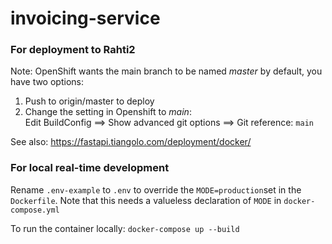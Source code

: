 # invoicing-service

### For deployment to Rahti2

Note: OpenShift wants the main branch to be named *master* by default, you have two options:
1. Push to origin/master to deploy
2. Change the setting in Openshift to *main*:    
    Edit BuildConfig ==> Show advanced git options ==> Git reference: `main`


See also: https://fastapi.tiangolo.com/deployment/docker/



### For local real-time development

Rename `.env-example` to `.env` to override the `MODE=production`set in the `Dockerfile`. Note that this needs a valueless declaration of `MODE` in `docker-compose.yml`

To run the container locally:
`docker-compose up --build`
